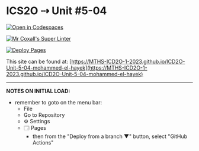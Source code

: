 # ICS2O ⇢ Unit #5-04

[![Open in Codespaces](https://classroom.github.com/assets/launch-codespace-7f7980b617ed060a017424585567c406b6ee15c891e84e1186181d67ecf80aa0.svg)](https://classroom.github.com/open-in-codespaces?assignment_repo_id=14951247)

[![Mr Coxall's Super Linter](https://github.com/MTHS-ICD2O-1-2023/ICD2O-Unit-5-04-mohammed-el-hayek/workflows/Mr%20Coxall's%20Super%20Linter/badge.svg)](https://github.com/MTHS-ICD2O-1-2023/ICD2O-Unit-5-04-mohammed-el-hayek/actions)

[![Deploy Pages](https://github.com/MTHS-ICD2O-1-2023/ICD2O-Unit-5-04-mohammed-el-hayek/workflows/Deploy%20Pages/badge.svg)](https://github.com/MTHS-ICD2O-1-2023/ICD2O-Unit-5-04-mohammed-el-hayek/actions)

This site can be found at: [https://MTHS-ICD2O-1-2023.github.io/ICD2O-Unit-5-04-mohammed-el-hayek](https://MTHS-ICD2O-1-2023.github.io/ICD2O-Unit-5-04-mohammed-el-hayek)

---

**NOTES ON INITIAL LOAD:**
- remember to goto on the menu bar:
  - File
  - Go to Repository
  - ⚙ Settings
  - 🗔 Pages
    - then from the "Deploy from a branch ▼" button, select "GitHub Actions"
